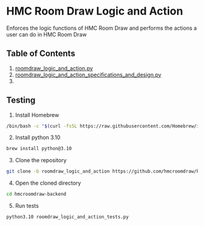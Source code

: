 # HMC Room Draw Logic and Action
Enforces the logic functions of HMC Room Draw and performs the actions a user can do in HMC Room Draw
## Table of Contents
1. [roomdraw_logic_and_action.py](https://github.com/hmcroomdraw/hmcroomdraw-backend/blob/roomdraw_logic_and_action/roomdraw_logic_and_action.py)
2. [roomdraw_logic_and_action_specifications_and_design.py](https://github.com/hmcroomdraw/hmcroomdraw-backend/blob/roomdraw_logic_and_action/roomdraw_logic_and_action_specifications_and_design.py)
3. 
## Testing
1. Install Homebrew
```bash
/bin/bash -c "$(curl -fsSL https://raw.githubusercontent.com/Homebrew/install/HEAD/install.sh)"
```
2. Install python 3.10
```bash
brew install python@3.10
```
3. Clone the repository
```bash
git clone -b roomdraw_logic_and_action https://github.com/hmcroomdraw/hmcroomdraw-backend.git
```
4. Open the cloned directory
```bash
cd hmcroomdraw-backend
```
5. Run tests
```bash
python3.10 roomdraw_logic_and_action_tests.py
```

